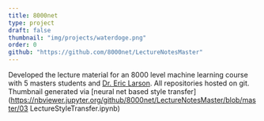 ```yaml
---
title: 8000net
type: project
draft: false
thumbnail: "img/projects/waterdoge.png"
order: 0
github: "https://github.com/8000net/LectureNotesMaster"
---
```

Developed the lecture material for an 8000 level machine learning course with 5 masters students and [Dr. Eric Larson](https://s2.smu.edu/~eclarson/).  All repositories hosted on git. Thumbnail generated via [neural net based style transfer](https://nbviewer.jupyter.org/github/8000net/LectureNotesMaster/blob/master/03 LectureStyleTransfer.ipynb)
